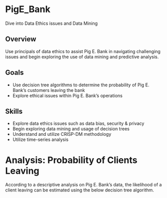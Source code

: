 # PigE_Bank
Dive into Data Ethics issues and Data Mining

## Overview
Use principals of data ethics to assist Pig E. Bank in navigating challenging issues and begin exploring the use of data mining and predictive analysis.
## Goals 
- Use decision tree algorithms to determine the probability of Pig E. Bank’s customers leaving the bank 
- Explore ethical issues within Pig E. Bank’s operations
## Skills
- Explore data ethics issues such as data bias, security & privacy
- Begin exploring data mining and usage of decision trees
- Understand and utilize CRISP-DM methodology
- Utilize time-series analysis
# Analysis: Probability of Clients Leaving
According to a descriptive analysis on Pig E. Bank’s data, the likelihood of a client leaving can be estimated using the below decision tree algorithm.
